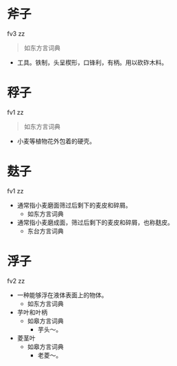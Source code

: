 # 斧子
fv3 zz
> 如东方言词典
- 工具。铁制，头呈楔形，口锋利，有柄。用以砍砟木料。

# 稃子
fv1 zz
> 如东方言词典
- 小麦等植物花外包着的硬壳。

# 麸子
fv1 zz
+ 通常指小麦磨面筛过后剩下的麦皮和碎屑。
  * 如东方言词典
+ 通常指小麦磨成面，筛过后剩下的麦皮和碎屑，也称麸皮。
  * 东台方言词典

# 浮子
fv2 zz
+ 一种能够浮在液体表面上的物体。
  * 如东方言词典
+ 芋叶和叶柄
  * 如皋方言词典
    - 芋头～。
+ 菱茎叶
  * 如皋方言词典
    - 老菱～。
